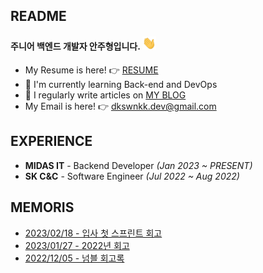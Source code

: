 ## README

#### 주니어 백엔드 개발자 안주형입니다. <img src="https://raw.githubusercontent.com/ABSphreak/ABSphreak/master/gifs/Hi.gif" width="22">
- My Resume is here! 👉 [RESUME](https://dkswnkk.notion.site/ed6810fe1b584607a98bf7d59cc45480)
- 🌱 I'm currently learning Back-end and DevOps
- 📝 I regularly write articles on [MY BLOG](https://dkswnkk.tistory.com/)
- My Email is here! 👉  dkswnkk.dev@gmail.com
<!-- 🔭 I am currently studying at [Dong-A University](https://computer.donga.ac.kr/sites/computer/index.do) as a student. -->

<!-- ## Skill
<img src="https://img.shields.io/badge/Java-E34F26?style=flat-square&logo=Java&logoColor=white"/></a>
<img src="https://img.shields.io/badge/Spring-6DB33F?style=flat-square&logo=Spring&logoColor=white"/></a>
<img src="https://img.shields.io/badge/Spring Boot-6DB33F?style=flat-square&logo=Spring Boot&logoColor=white"/></a>
<img src="https://img.shields.io/badge/JUnit5-25A162?style=flat-square&logo=JUnit5&logoColor=white"/></a>
<img src="https://img.shields.io/badge/MySQL-4479A1?style=flat-square&logo=MySQL&logoColor=white"/></a>
[![AWS](https://img.shields.io/badge/AWS-%23FF9900.svg?style=flat-square&for-the-badge&logo=amazon-aws&logoColor=white)](https://chloe-codes1.gitbook.io/til/aws)&nbsp;
 -->
## EXPERIENCE
- **MIDAS IT** - Backend Developer *(Jan 2023 ~ PRESENT)*<br>
- **SK C&C** - Software Engineer *(Jul 2022 ~ Aug 2022)*<br>

## MEMORIS
- [2023/02/18 - 입사 첫 스프린트 회고](https://dkswnkk.tistory.com/689)<br>
- [2023/01/27 - 2022년 회고](https://dkswnkk.tistory.com/686)<br>
- [2022/12/05 - 넘블 회고록](https://dkswnkk.tistory.com/676)<br>

